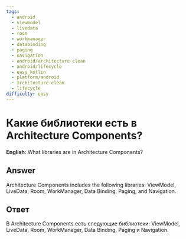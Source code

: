 ```yaml
---
tags:
  - android
  - viewmodel
  - livedata
  - room
  - workmanager
  - databinding
  - paging
  - navigation
  - android/architecture-clean
  - android/lifecycle
  - easy_kotlin
  - platform/android
  - architecture-clean
  - lifecycle
difficulty: easy
---
```


# Какие библиотеки есть в Architecture Components?

**English**: What libraries are in Architecture Components?

## Answer

Architecture Components includes the following libraries: ViewModel, LiveData, Room, WorkManager, Data Binding, Paging, and Navigation.

## Ответ

В Architecture Components есть следующие библиотеки: ViewModel, LiveData, Room, WorkManager, Data Binding, Paging и Navigation.

